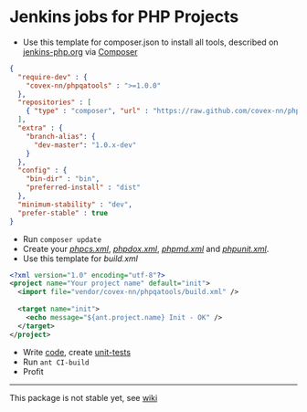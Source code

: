 Jenkins jobs for PHP Projects
=============================

* Use this template for composer.json to install all tools, described on [jenkins-php.org](http://jenkins-php.org/) via [Composer](http://getcomposer.org/)

```json
{
  "require-dev" : {
    "covex-nn/phpqatools" : ">=1.0.0"
  }, 
  "repositories" : [
    { "type" : "composer", "url" : "https://raw.github.com/covex-nn/phpqatools/master" }
  ], 
  "extra" : {
    "branch-alias": {
      "dev-master": "1.0.x-dev"
    }
  }, 
  "config" : {
    "bin-dir" : "bin", 
    "preferred-install" : "dist"
  }, 
  "minimum-stability" : "dev", 
  "prefer-stable" : true
}
```

* Run <code>composer update</code>
* Create your *[phpcs.xml](https://github.com/covex-nn/phpqatools/blob/master/phpcs.xml)*, *[phpdox.xml](https://github.com/covex-nn/phpqatools/blob/master/phpdox.xml)*, *[phpmd.xml](https://github.com/covex-nn/phpqatools/blob/master/phpmd.xml)* and *[phpunit.xml](https://github.com/covex-nn/phpqatools/blob/master/phpunit.xml)*.
* Use this template for *build.xml*

```xml
<?xml version="1.0" encoding="utf-8"?>
<project name="Your project name" default="init">
  <import file="vendor/covex-nn/phpqatools/build.xml" />
  
  <target name="init">
    <echo message="${ant.project.name} Init - OK" />
  </target>
</project>
```

* Write [code](https://github.com/covex-nn/phpqatools/blob/master/src/JooS/Jenkins/SampleClass.php), create [unit-tests](https://github.com/covex-nn/phpqatools/blob/master/tests/src/JooS/Jenkins/SampleClassTest.php)
* Run <code>ant CI-build</code>
* Profit

---

This package is not stable yet, see [wiki](https://github.com/covex-nn/phpqatools/wiki)
